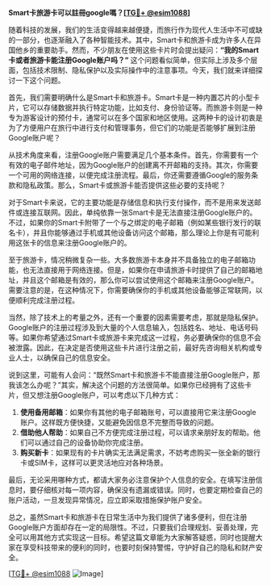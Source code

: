 **Smart卡旅游卡可以註冊google嗎？[[TG💪+ @esim1088](https://t.me/s/esim1088)]**

随着科技的发展，我们的生活变得越来越便捷，而旅行作为现代人生活中不可或缺的一部分，也逐渐融入了各种智能技术。其中，Smart卡和旅游卡成为许多人在异国他乡的重要助手。然而，不少朋友在使用这些卡片时会提出疑问：**“我的Smart卡或者旅游卡能注册Google账户吗？”** 这个问题看似简单，但实际上涉及多个层面，包括技术限制、隐私保护以及实际操作中的注意事项。今天，我们就来详细探讨一下这个问题。

首先，我们需要明确什么是Smart卡和旅游卡。Smart卡是一种内置芯片的小型卡片，它可以存储数据并执行特定功能，比如支付、身份验证等。而旅游卡则是一种专为游客设计的预付卡，通常可以在多个国家和地区使用。这两种卡的设计初衷是为了方便用户在旅行中进行支付和管理事务，但它们的功能是否能够扩展到注册Google账户呢？

从技术角度来看，注册Google账户需要满足几个基本条件。首先，你需要有一个有效的电子邮件地址，因为Google账户的创建离不开邮箱的支持。其次，你需要一个可用的网络连接，以便完成注册流程。最后，你还需要遵循Google的服务条款和隐私政策。那么，Smart卡或旅游卡能否提供这些必要的支持呢？

对于Smart卡来说，它的主要功能是存储信息和执行支付操作，而不是用来发送邮件或连接互联网。因此，单纯依靠一张Smart卡是无法直接注册Google账户的。不过，如果你的Smart卡附带了一个与之绑定的电子邮箱（例如某些银行发行的联名卡），并且你能够通过手机或其他设备访问这个邮箱，那么理论上你是有可能利用这张卡的信息来注册Google账户的。

至于旅游卡，情况稍微复杂一些。大多数旅游卡本身并不具备独立的电子邮箱功能，也无法直接用于网络连接。但是，如果你在申请旅游卡时提供了自己的邮箱地址，并且这个邮箱是有效的，那么你可以尝试使用这个邮箱来注册Google账户。需要注意的是，在这种情况下，你需要确保你的手机或其他设备能够正常联网，以便顺利完成注册过程。

当然，除了技术上的考量之外，还有一个重要的因素需要考虑，那就是隐私保护。Google账户的注册过程涉及到大量的个人信息输入，包括姓名、地址、电话号码等。如果你希望通过Smart卡或旅游卡来完成这一过程，务必要确保你的信息不会被泄露。因此，在决定是否使用这些卡片进行注册之前，最好先咨询相关机构或专业人士，以确保自己的信息安全。

说到这里，可能有人会问：“既然Smart卡和旅游卡不能直接注册Google账户，那我该怎么办呢？”其实，解决这个问题的方法很简单。如果你已经拥有了这些卡片，但又想注册Google账户，可以考虑以下几种方式：

1. **使用备用邮箱**：如果你有其他的电子邮箱账号，可以直接用它来注册Google账户。这样既方便快捷，又能避免因信息不完整而导致的问题。
2. **借助他人帮助**：如果自己不方便完成注册过程，可以请求亲朋好友的帮助。他们可以通过自己的设备协助你完成注册。
3. **购买新卡**：如果现有的卡片确实无法满足需求，不妨考虑购买一张全新的银行卡或SIM卡，这样可以更灵活地应对各种场景。

最后，无论采用哪种方式，都请大家务必注意保护个人信息的安全。在填写注册信息时，要仔细核对每一项内容，确保没有遗漏或错误。同时，也要定期检查自己的账户活动，一旦发现异常情况，应立即采取措施保护账户安全。

总之，虽然Smart卡和旅游卡在日常生活中为我们提供了诸多便利，但在注册Google账户方面却存在一定的局限性。不过，只要我们合理规划、妥善处理，完全可以用其他方式实现这一目标。希望这篇文章能为大家解答疑惑，同时也提醒大家在享受科技带来的便利的同时，也要时刻保持警惕，守护好自己的隐私和财产安全。

[[TG💪+ @esim1088](https://t.me/s/esim1088) ![Image](https://i.postimg.cc/4NQfJmqS/Snipaste-2025-05-13-00-14-12.png)]